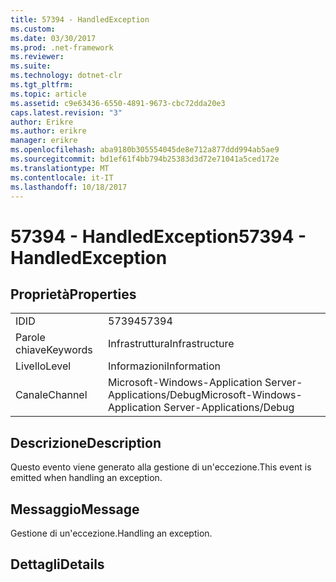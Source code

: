 ```yaml
---
title: 57394 - HandledException
ms.custom: 
ms.date: 03/30/2017
ms.prod: .net-framework
ms.reviewer: 
ms.suite: 
ms.technology: dotnet-clr
ms.tgt_pltfrm: 
ms.topic: article
ms.assetid: c9e63436-6550-4891-9673-cbc72dda20e3
caps.latest.revision: "3"
author: Erikre
ms.author: erikre
manager: erikre
ms.openlocfilehash: aba9180b305554045de8e712a877ddd994ab5ae9
ms.sourcegitcommit: bd1ef61f4bb794b25383d3d72e71041a5ced172e
ms.translationtype: MT
ms.contentlocale: it-IT
ms.lasthandoff: 10/18/2017
---
```

# <a name="57394---handledexception"></a><span data-ttu-id="3e1ef-102">57394 - HandledException</span><span class="sxs-lookup"><span data-stu-id="3e1ef-102">57394 - HandledException</span></span>
## <a name="properties"></a><span data-ttu-id="3e1ef-103">Proprietà</span><span class="sxs-lookup"><span data-stu-id="3e1ef-103">Properties</span></span>  
  
|||  
|-|-|  
|<span data-ttu-id="3e1ef-104">ID</span><span class="sxs-lookup"><span data-stu-id="3e1ef-104">ID</span></span>|<span data-ttu-id="3e1ef-105">57394</span><span class="sxs-lookup"><span data-stu-id="3e1ef-105">57394</span></span>|  
|<span data-ttu-id="3e1ef-106">Parole chiave</span><span class="sxs-lookup"><span data-stu-id="3e1ef-106">Keywords</span></span>|<span data-ttu-id="3e1ef-107">Infrastruttura</span><span class="sxs-lookup"><span data-stu-id="3e1ef-107">Infrastructure</span></span>|  
|<span data-ttu-id="3e1ef-108">Livello</span><span class="sxs-lookup"><span data-stu-id="3e1ef-108">Level</span></span>|<span data-ttu-id="3e1ef-109">Informazioni</span><span class="sxs-lookup"><span data-stu-id="3e1ef-109">Information</span></span>|  
|<span data-ttu-id="3e1ef-110">Canale</span><span class="sxs-lookup"><span data-stu-id="3e1ef-110">Channel</span></span>|<span data-ttu-id="3e1ef-111">Microsoft-Windows-Application Server-Applications/Debug</span><span class="sxs-lookup"><span data-stu-id="3e1ef-111">Microsoft-Windows-Application Server-Applications/Debug</span></span>|  
  
## <a name="description"></a><span data-ttu-id="3e1ef-112">Descrizione</span><span class="sxs-lookup"><span data-stu-id="3e1ef-112">Description</span></span>  
 <span data-ttu-id="3e1ef-113">Questo evento viene generato alla gestione di un'eccezione.</span><span class="sxs-lookup"><span data-stu-id="3e1ef-113">This event is emitted when handling an exception.</span></span>  
  
## <a name="message"></a><span data-ttu-id="3e1ef-114">Messaggio</span><span class="sxs-lookup"><span data-stu-id="3e1ef-114">Message</span></span>  
 <span data-ttu-id="3e1ef-115">Gestione di un'eccezione.</span><span class="sxs-lookup"><span data-stu-id="3e1ef-115">Handling an exception.</span></span>  
  
## <a name="details"></a><span data-ttu-id="3e1ef-116">Dettagli</span><span class="sxs-lookup"><span data-stu-id="3e1ef-116">Details</span></span>

